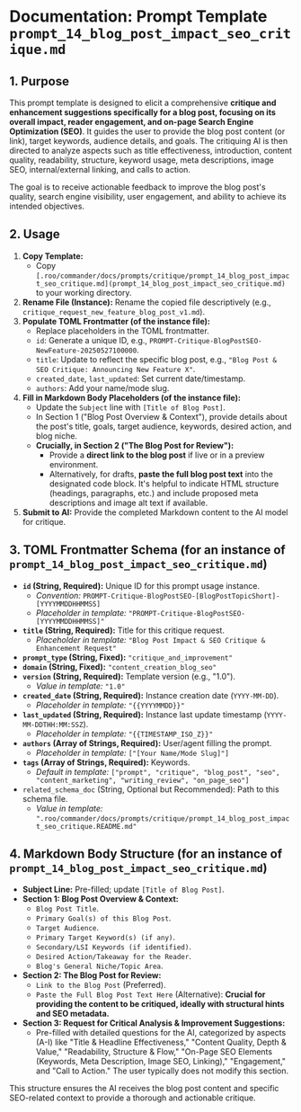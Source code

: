 # Documentation: Prompt Template `prompt_14_blog_post_impact_seo_critique.md`

## 1. Purpose

This prompt template is designed to elicit a comprehensive **critique and enhancement suggestions specifically for a blog post, focusing on its overall impact, reader engagement, and on-page Search Engine Optimization (SEO)**. It guides the user to provide the blog post content (or link), target keywords, audience details, and goals. The critiquing AI is then directed to analyze aspects such as title effectiveness, introduction, content quality, readability, structure, keyword usage, meta descriptions, image SEO, internal/external linking, and calls to action.

The goal is to receive actionable feedback to improve the blog post's quality, search engine visibility, user engagement, and ability to achieve its intended objectives.

## 2. Usage

1.  **Copy Template:**
    *   Copy `[.roo/commander/docs/prompts/critique/prompt_14_blog_post_impact_seo_critique.md](prompt_14_blog_post_impact_seo_critique.md)` to your working directory.
2.  **Rename File (Instance):** Rename the copied file descriptively (e.g., `critique_request_new_feature_blog_post_v1.md`).
3.  **Populate TOML Frontmatter (of the instance file):**
    *   Replace placeholders in the TOML frontmatter.
    *   `id`: Generate a unique ID, e.g., `PROMPT-Critique-BlogPostSEO-NewFeature-20250527100000`.
    *   `title`: Update to reflect the specific blog post, e.g., `"Blog Post & SEO Critique: Announcing New Feature X"`.
    *   `created_date`, `last_updated`: Set current date/timestamp.
    *   `authors`: Add your name/mode slug.
4.  **Fill in Markdown Body Placeholders (of the instance file):**
    *   Update the `Subject` line with `[Title of Blog Post]`.
    *   In Section 1 ("Blog Post Overview & Context"), provide details about the post's title, goals, target audience, keywords, desired action, and blog niche.
    *   **Crucially, in Section 2 ("The Blog Post for Review"):**
        *   Provide a **direct link to the blog post** if live or in a preview environment.
        *   Alternatively, for drafts, **paste the full blog post text** into the designated code block. It's helpful to indicate HTML structure (headings, paragraphs, etc.) and include proposed meta descriptions and image alt text if available.
5.  **Submit to AI:** Provide the completed Markdown content to the AI model for critique.

## 3. TOML Frontmatter Schema (for an instance of `prompt_14_blog_post_impact_seo_critique.md`)

*   **`id` (String, Required):** Unique ID for this prompt usage instance.
    *   *Convention:* `PROMPT-Critique-BlogPostSEO-[BlogPostTopicShort]-[YYYYMMDDHHMMSS]`
    *   *Placeholder in template:* `"PROMPT-Critique-BlogPostSEO-[YYYYMMDDHHMMSS]"`
*   **`title` (String, Required):** Title for this critique request.
    *   *Placeholder in template:* `"Blog Post Impact & SEO Critique & Enhancement Request"`
*   **`prompt_type` (String, Fixed):** `"critique_and_improvement"`
*   **`domain` (String, Fixed):** `"content_creation_blog_seo"`
*   **`version` (String, Required):** Template version (e.g., "1.0").
    *   *Value in template:* `"1.0"`
*   **`created_date` (String, Required):** Instance creation date (`YYYY-MM-DD`).
    *   *Placeholder in template:* `"{{YYYYMMDD}}"`
*   **`last_updated` (String, Required):** Instance last update timestamp (`YYYY-MM-DDTHH:MM:SSZ`).
    *   *Placeholder in template:* `"{{TIMESTAMP_ISO_Z}}"`
*   **`authors` (Array of Strings, Required):** User/agent filling the prompt.
    *   *Placeholder in template:* `["[Your Name/Mode Slug]"]`
*   **`tags` (Array of Strings, Required):** Keywords.
    *   *Default in template:* `["prompt", "critique", "blog_post", "seo", "content_marketing", "writing_review", "on_page_seo"]`
*   `related_schema_doc` (String, Optional but Recommended): Path to this schema file.
    *   *Value in template:* `".roo/commander/docs/prompts/critique/prompt_14_blog_post_impact_seo_critique.README.md"`

## 4. Markdown Body Structure (for an instance of `prompt_14_blog_post_impact_seo_critique.md`)

*   **Subject Line:** Pre-filled; update `[Title of Blog Post]`.
*   **Section 1: Blog Post Overview & Context:**
    *   `Blog Post Title`.
    *   `Primary Goal(s) of this Blog Post`.
    *   `Target Audience`.
    *   `Primary Target Keyword(s) (if any)`.
    *   `Secondary/LSI Keywords (if identified)`.
    *   `Desired Action/Takeaway for the Reader`.
    *   `Blog's General Niche/Topic Area`.
*   **Section 2: The Blog Post for Review:**
    *   `Link to the Blog Post` (Preferred).
    *   `Paste the Full Blog Post Text Here` (Alternative): **Crucial for providing the content to be critiqued, ideally with structural hints and SEO metadata.**
*   **Section 3: Request for Critical Analysis & Improvement Suggestions:**
    *   Pre-filled with detailed questions for the AI, categorized by aspects (A-I) like "Title & Headline Effectiveness," "Content Quality, Depth & Value," "Readability, Structure & Flow," "On-Page SEO Elements (Keywords, Meta Description, Image SEO, Linking)," "Engagement," and "Call to Action." The user typically does not modify this section.

This structure ensures the AI receives the blog post content and specific SEO-related context to provide a thorough and actionable critique.
